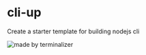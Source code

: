 # cli-up

Create a starter template for building nodejs cli

![made by terminalizer](https://github.com/Paras-code-007/nodecli-template/blob/main/demo.gif)
